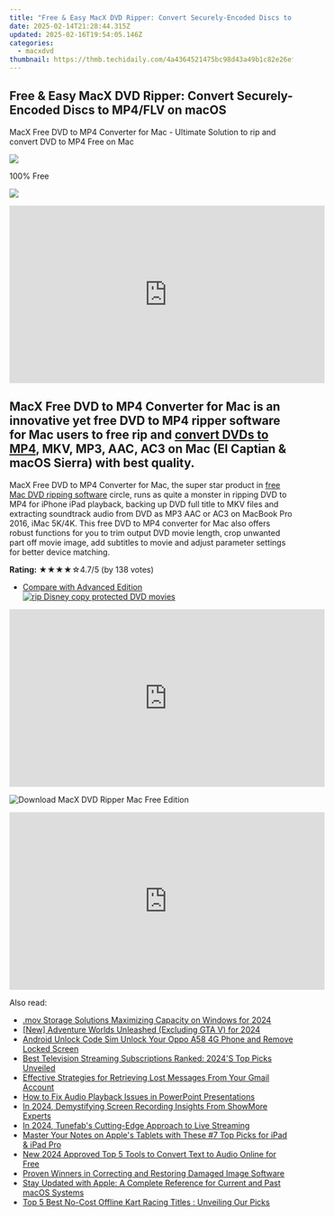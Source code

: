 ```yaml
---
title: "Free & Easy MacX DVD Ripper: Convert Securely-Encoded Discs to MP4/FLV on macOS"
date: 2025-02-14T21:28:44.315Z
updated: 2025-02-16T19:54:05.146Z
categories:
  - macxdvd
thumbnail: https://thmb.techidaily.com/4a4364521475bc98d43a49b1c82e26ef445f3c795924721c63fb3c06810bfd5f.jpg
---
```


## Free & Easy MacX DVD Ripper: Convert Securely-Encoded Discs to MP4/FLV on macOS

MacX Free DVD to MP4 Converter for Mac \- Ultimate Solution to rip and convert DVD to MP4 Free on Mac 

![](https://www.macxdvd.com/dvd-to-mp4-converter-for-mac-free/../face/dvd-mp4-c-mac.jpg) 

100% Free

![](https://www.macxdvd.com/dvd-to-mp4-converter-for-mac-free/../image-jp/flag.png) 

<!-- affiliate ads begin -->
<iframe width="560" height="315" src="https://www.youtube.com/embed/9hsPbiic0O8?si=58mZ2Cu6wicQfsUP" title="YouTube video player" frameborder="0" allow="accelerometer; autoplay; clipboard-write; encrypted-media; gyroscope; picture-in-picture; web-share" referrerpolicy="strict-origin-when-cross-origin" allowfullscreen></iframe>
<!-- affiliate ads end -->

## **MacX Free DVD to MP4 Converter for Mac** is an innovative yet free DVD to MP4 ripper software for Mac users to free rip and [**convert DVDs to MP4**](https://tools.techidaily.com/macxdvd/products/), **MKV, MP3, AAC, AC3** on Mac (El Captian & macOS Sierra) with best quality.

MacX Free DVD to MP4 Converter for Mac, the super star product in [free Mac DVD ripping software](https://tools.techidaily.com/macxdvd/products/) circle, runs as quite a monster in ripping DVD to MP4 for iPhone iPad playback, backing up DVD full title to MKV files and extracting soundtrack audio from DVD as MP3 AAC or AC3 on MacBook Pro 2016, iMac 5K/4K. This free DVD to MP4 converter for Mac also offers robust functions for you to trim output DVD movie length, crop unwanted part off movie image, add subtitles to movie and adjust parameter settings for better device matching.

**Rating:** ★★★★☆4.7/5 (by 138 votes)

* [Compare with Advanced Edition](https://tools.techidaily.com/macxdvd/products/)
[![rip Disney copy protected DVD movies](https://www.macxdvd.com/dvd-to-mp4-converter-for-mac-free/../image/macxdvdpro-banner-mini.jpg)](https://www.macxdvd.com/dvd-to-mp4-converter-for-mac-free/../how-to-rip-disney-dvd-copy-protection.htm) 

<!-- affiliate ads begin -->
<iframe width="560" height="315" src="https://www.youtube.com/embed/c-BHGGIC0zE?si=FzUQKZa-bx8OlKuB" title="YouTube video player" frameborder="0" allow="accelerometer; autoplay; clipboard-write; encrypted-media; gyroscope; picture-in-picture; web-share" referrerpolicy="strict-origin-when-cross-origin" allowfullscreen></iframe>
<!-- affiliate ads end -->

![Download MacX DVD Ripper Mac Free Edition](https://www.macxdvd.com/dvd-to-mp4-converter-for-mac-free/../image/bottom-download-big.jpg)

<!-- affiliate ads begin -->
<iframe width="560" height="315" src="https://www.youtube.com/embed/zWYVKFk3yPQ?si=Yu7xsjIYgRiq8zHk" title="YouTube video player" frameborder="0" allow="accelerometer; autoplay; clipboard-write; encrypted-media; gyroscope; picture-in-picture; web-share" referrerpolicy="strict-origin-when-cross-origin" allowfullscreen></iframe>
<!-- affiliate ads end -->

<ins class="adsbygoogle"
     style="display:block"
     data-ad-format="autorelaxed"
     data-ad-client="ca-pub-7571918770474297"
     data-ad-slot="1223367746"></ins>

<ins class="adsbygoogle"
     style="display:block"
     data-ad-client="ca-pub-7571918770474297"
     data-ad-slot="8358498916"
     data-ad-format="auto"
     data-full-width-responsive="true"></ins>

<span class="atpl-alsoreadstyle">Also read:</span>
<div><ul>
<li><a href="https://visual-screen-recording.techidaily.com/mov-storage-solutions-maximizing-capacity-on-windows-for-2024/"><u>.mov Storage Solutions Maximizing Capacity on Windows for 2024</u></a></li>
<li><a href="https://video-capture.techidaily.com/new-adventure-worlds-unleashed-excluding-gta-v-for-2024/"><u>[New] Adventure Worlds Unleashed (Excluding GTA V) for 2024</u></a></li>
<li><a href="https://sim-unlock.techidaily.com/android-unlock-code-sim-unlock-your-oppo-a58-4g-phone-and-remove-locked-screen-by-drfone-android/"><u>Android Unlock Code Sim Unlock Your Oppo A58 4G Phone and Remove Locked Screen</u></a></li>
<li><a href="https://techtrends.techidaily.com/best-television-streaming-subscriptions-ranked-2024s-top-picks-unveiled/"><u>Best Television Streaming Subscriptions Ranked: 2024'S Top Picks Unveiled</u></a></li>
<li><a href="https://techtrends.techidaily.com/effective-strategies-for-retrieving-lost-messages-from-your-gmail-account/"><u>Effective Strategies for Retrieving Lost Messages From Your Gmail Account</u></a></li>
<li><a href="https://techtrends.techidaily.com/how-to-fix-audio-playback-issues-in-powerpoint-presentations/"><u>How to Fix Audio Playback Issues in PowerPoint Presentations</u></a></li>
<li><a href="https://visual-screen-recording.techidaily.com/in-2024-demystifying-screen-recording-insights-from-showmore-experts/"><u>In 2024, Demystifying Screen Recording Insights From ShowMore Experts</u></a></li>
<li><a href="https://screen-sharing-recording.techidaily.com/in-2024-tunefabs-cutting-edge-approach-to-live-streaming/"><u>In 2024, Tunefab's Cutting-Edge Approach to Live Streaming</u></a></li>
<li><a href="https://techtrends.techidaily.com/master-your-notes-on-apples-tablets-with-these-7-top-picks-for-ipad-and-ipad-pro/"><u>Master Your Notes on Apple's Tablets with These #7 Top Picks for iPad & iPad Pro</u></a></li>
<li><a href="https://ai-topics.techidaily.com/new-2024-approved-top-5-tools-to-convert-text-to-audio-online-for-free/"><u>New 2024 Approved Top 5 Tools to Convert Text to Audio Online for Free</u></a></li>
<li><a href="https://data-safeguard.techidaily.com/proven-winners-in-correcting-and-restoring-damaged-image-software/"><u>Proven Winners in Correcting and Restoring Damaged Image Software</u></a></li>
<li><a href="https://techtrends.techidaily.com/stay-updated-with-apple-a-complete-reference-for-current-and-past-macos-systems/"><u>Stay Updated with Apple: A Complete Reference for Current and Past macOS Systems</u></a></li>
<li><a href="https://techtrends.techidaily.com/top-5-best-no-cost-offline-kart-racing-titles-unveiling-our-picks/"><u>Top 5 Best No-Cost Offline Kart Racing Titles : Unveiling Our Picks</u></a></li>
</ul></div>

